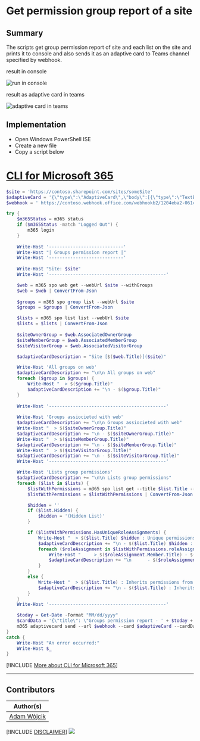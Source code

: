 

# Get permission group report of a site

## Summary

The scripts get group permission report of site and each list on the site and prints it to console and also sends it as an adaptive card to Teams channel specified by webhook.

result in console

![run in console](assets/console.png)

result as adaptive card in teams

![adaptive card in teams](assets/teams.png)

## Implementation

- Open Windows PowerShell ISE
- Create a new file
- Copy a script  below

# [CLI for Microsoft 365](#tab/cli-m365-ps)
```powershell
$site = 'https://contoso.sharepoint.com/sites/someSite'
$adaptiveCard = '{\"type\":\"AdaptiveCard\",\"body\":[{\"type\":\"TextBlock\",\"size\":\"Medium\",\"weight\":\"Bolder\",\"text\":\"${title}\"},{\"type\":\"TextBlock\",\"text\":\"${description}\",\"wrap\":true}],\"$schema\":\"http://adaptivecards.io/schemas/adaptive-card.json\",\"version\":\"1.3\"}'
$webhook = ' https://contoso.webhook.office.com/webhookb2/1204eba2-061c-4442-9696-2a725cb2d094@2942bb31-1d49-4da6-8d3d-d0f9e1141486/IncomingWebhook/6e54c3958bde444e96fec9ecad356993/be11f523-2a4d-4eae-9d42-277410893c41'

try { 
    $m365Status = m365 status
    if ($m365Status -match "Logged Out") {
        m365 login
    }
    
    Write-Host '----------------------------'
    Write-Host "| Groups permission report |"
    Write-Host '----------------------------'
    
    Write-Host "Site: $site"
    Write-Host '--------------------------------------------'

    $web = m365 spo web get --webUrl $site --withGroups
    $web = $web | ConvertFrom-Json
    
    $groups = m365 spo group list --webUrl $site
    $groups = $groups | ConvertFrom-Json

    $lists = m365 spo list list --webUrl $site
    $lists = $lists | ConvertFrom-Json
    
    $siteOwnerGroup = $web.AssociatedOwnerGroup
    $siteMemberGroup = $web.AssociatedMemberGroup
    $siteVisitorGroup = $web.AssociatedVisitorGroup

    $adaptiveCardDescription = "Site [$($web.Title)]($site)"

    Write-Host 'All groups on web'
    $adaptiveCardDescription += "\n\n All groups on web"
    foreach ($group in $groups) {
        Write-Host "  > $($group.Title)"
        $adaptiveCardDescription += "\n - $($group.Title)"
    }
    
    Write-Host '--------------------------------------------'
    
    Write-Host 'Groups assiocieted with web'
    $adaptiveCardDescription += "\n\n Groups assiocieted with web"
    Write-Host "  > $($siteOwnerGroup.Title)"
    $adaptiveCardDescription += "\n - $($siteOwnerGroup.Title)"
    Write-Host "  > $($siteMemberGroup.Title)"
    $adaptiveCardDescription += "\n - $($siteMemberGroup.Title)"
    Write-Host "  > $($siteVisitorGroup.Title)"
    $adaptiveCardDescription += "\n - $($siteVisitorGroup.Title)"
    Write-Host '--------------------------------------------'

    Write-Host 'Lists group permissions'
    $adaptiveCardDescription += "\n\n Lists group permissions"
    foreach ($list in $lists) {
        $listWithPermissions = m365 spo list get --title $list.Title --webUrl $site --withPermissions
        $listWithPermissions = $listWithPermissions | ConvertFrom-Json

        $hidden = ''
        if ($list.Hidden) {
            $hidden = '(Hidden List)'
        }

        if ($listWithPermissions.HasUniqueRoleAssignments) {
            Write-Host "  > $($list.Title) $hidden : Unique permissions"
            $adaptiveCardDescription += "\n - $($list.Title) $hidden : Unique permissions"
            foreach ($roleAssignment in $listWithPermissions.roleAssignments) {
                Write-Host "     > $($roleAssignment.Member.Title) - $($roleAssignment.RoleDefinitionBindings.Name)"
                $adaptiveCardDescription += "\n      - $($roleAssignment.Member.Title) - $($roleAssignment.RoleDefinitionBindings.Name)"
            }            
        }
        else {
            Write-Host "  > $($list.Title) : Inherits permissions from web"
            $adaptiveCardDescription += "\n - $($list.Title) : Inherits permissions from web"
        }
    }
    Write-Host '--------------------------------------------'

    $today = Get-Date -Format "MM/dd/yyyy"
    $cardData = '{\"title\": \"Groups permission report - ' + $today + '\" ,\"description\":\"' + $adaptiveCardDescription + '\"}'
    m365 adaptivecard send --url $webhook --card $adaptiveCard --cardData $cardData
}
catch {
    Write-Host "An error occurred:"
    Write-Host $_
}
```
[!INCLUDE [More about CLI for Microsoft 365](../../docfx/includes/MORE-CLIM365.md)]

***

## Contributors

| Author(s) |
|-----------|
| [Adam Wójcik](https://github.com/Adam-it)|

[!INCLUDE [DISCLAIMER](../../docfx/includes/DISCLAIMER.md)]
<img src="https://m365-visitor-stats.azurewebsites.net/script-samples/scripts/spo-remove-large-library" aria-hidden="true" />
